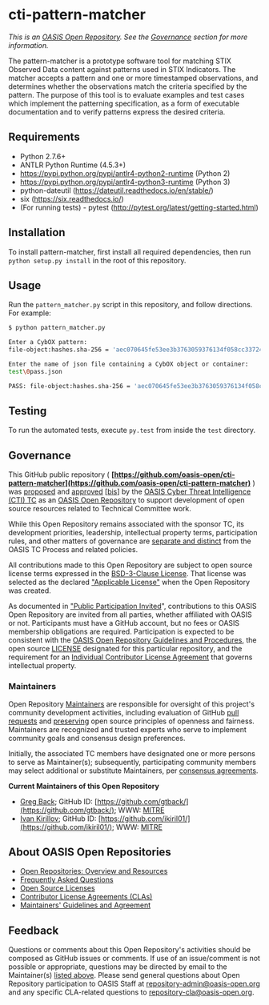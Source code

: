 # cti-pattern-matcher

*This is an [OASIS Open Repository](https://www.oasis-open.org/resources/open-repositories/). See the [Governance](#governance) section for more information.*

The pattern-matcher is a prototype software tool for matching STIX Observed Data content against patterns used in STIX Indicators. The matcher accepts a pattern and one or more timestamped observations, and determines whether the observations match the criteria specified by the pattern. The purpose of this tool is to evaluate examples and test cases which implement the patterning specification, as a form of executable documentation and to verify patterns express the desired criteria.

## Requirements

* Python 2.7.6+
* ANTLR Python Runtime (4.5.3+)
 * https://pypi.python.org/pypi/antlr4-python2-runtime (Python 2)
 * https://pypi.python.org/pypi/antlr4-python3-runtime (Python 3)
* python-dateutil (https://dateutil.readthedocs.io/en/stable/)
* six (https://six.readthedocs.io/)
* (For running tests) - pytest (http://pytest.org/latest/getting-started.html)

## Installation

To install pattern-matcher, first install all required dependencies, then run `python setup.py install` in the root of this repository. 

## Usage
Run the `pattern_matcher.py` script in this repository, and follow directions. For example:

```bash
$ python pattern_matcher.py

Enter a CybOX pattern:
file-object:hashes.sha-256 = 'aec070645fe53ee3b3763059376134f058cc337247c978add178b6ccdfb0019f'

Enter the name of json file containing a CybOX object or container:
test\0pass.json

PASS: file-object:hashes.sha-256 = 'aec070645fe53ee3b3763059376134f058cc337247c978add178b6ccdfb0019f'
```

## Testing

To run the automated tests, execute `py.test` from inside the `test` directory.

## Governance

This GitHub public repository ( **[https://github.com/oasis-open/cti-pattern-matcher](https://github.com/oasis-open/cti-pattern-matcher)** ) was [proposed](https://lists.oasis-open.org/archives/cti/201610/msg00106.html) and [approved](https://lists.oasis-open.org/archives/cti/201610/msg00126.html) [[bis](https://issues.oasis-open.org/browse/TCADMIN-2477)] by the [OASIS Cyber Threat Intelligence (CTI) TC](https://www.oasis-open.org/committees/cti/) as an [OASIS Open Repository](https://www.oasis-open.org/resources/open-repositories/) to support development of open source resources related to Technical Committee work.

While this Open Repository remains associated with the sponsor TC, its development priorities, leadership, intellectual property terms, participation rules, and other matters of governance are [separate and distinct](https://github.com/oasis-open/cti-pattern-matcher/blob/master/CONTRIBUTING.md#governance-distinct-from-oasis-tc-process) from the OASIS TC Process and related policies.

All contributions made to this Open Repository are subject to open source license terms expressed in the [BSD-3-Clause License](https://www.oasis-open.org/sites/www.oasis-open.org/files/BSD-3-Clause.txt). That license was selected as the declared ["Applicable License"](https://www.oasis-open.org/resources/open-repositories/licenses) when the Open Repository was created.

As documented in ["Public Participation Invited](https://github.com/oasis-open/cti-pattern-matcher/blob/master/CONTRIBUTING.md#public-participation-invited)", contributions to this OASIS Open Repository are invited from all parties, whether affiliated with OASIS or not. Participants must have a GitHub account, but no fees or OASIS membership obligations are required. Participation is expected to be consistent with the [OASIS Open Repository Guidelines and Procedures](https://www.oasis-open.org/policies-guidelines/open-repositories), the open source [LICENSE](https://github.com/oasis-open/cti-pattern-matcher/blob/master/LICENSE) designated for this particular repository, and the requirement for an [Individual Contributor License Agreement](https://www.oasis-open.org/resources/open-repositories/cla/individual-cla) that governs intellectual property.

### <a id="maintainers">Maintainers</a>

Open Repository [Maintainers](https://www.oasis-open.org/resources/open-repositories/maintainers-guide) are responsible for oversight of this project's community development activities, including evaluation of GitHub [pull requests](https://github.com/oasis-open/cti-pattern-matcher/blob/master/CONTRIBUTING.md#fork-and-pull-collaboration-model) and [preserving](https://www.oasis-open.org/policies-guidelines/open-repositories#repositoryManagement) open source principles of openness and fairness. Maintainers are recognized and trusted experts who serve to implement community goals and consensus design preferences.

Initially, the associated TC members have designated one or more persons to serve as Maintainer(s); subsequently, participating community members may select additional or substitute Maintainers, per [consensus agreements](https://www.oasis-open.org/resources/open-repositories/maintainers-guide#additionalMaintainers).

**<a id="currentMaintainers">Current Maintainers of this Open Repository</a>**

 * [Greg Back](mailto:gback@mitre.org); GitHub ID: [https://github.com/gtback/](https://github.com/gtback/); WWW: [MITRE](https://www.mitre.org/)
 * [Ivan Kirillov](mailto:ikirillov@mitre.org); GitHub ID: [https://github.com/ikiril01/](https://github.com/ikiril01/); WWW: [MITRE](https://www.mitre.org/)

## <a id="aboutOpenRepos">About OASIS Open Repositories</a>

 * [Open Repositories: Overview and Resources](https://www.oasis-open.org/resources/open-repositories/)
 * [Frequently Asked Questions](https://www.oasis-open.org/resources/open-repositories/faq)
 * [Open Source Licenses](https://www.oasis-open.org/resources/open-repositories/licenses)
 * [Contributor License Agreements (CLAs)](https://www.oasis-open.org/resources/open-repositories/cla)
 * [Maintainers' Guidelines and Agreement](https://www.oasis-open.org/resources/open-repositories/maintainers-guide)

## <a id="feedback">Feedback</a>

Questions or comments about this Open Repository's activities should be composed as GitHub issues or comments. If use of an issue/comment is not possible or appropriate, questions may be directed by email to the Maintainer(s) [listed above](#currentMaintainers). Please send general questions about Open Repository participation to OASIS Staff at [repository-admin@oasis-open.org](mailto:repository-admin@oasis-open.org) and any specific CLA-related questions to [repository-cla@oasis-open.org](mailto:repository-cla@oasis-open.org).
